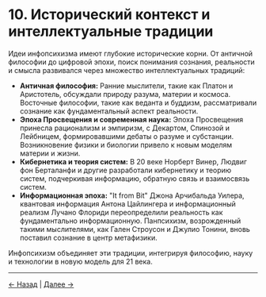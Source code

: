 # 10. Исторический контекст и интеллектуальные традиции

Идеи инфопсихизма имеют глубокие исторические корни. От античной философии до цифровой эпохи, поиск понимания сознания, реальности и смысла развивался через множество интеллектуальных традиций:

- **Античная философия:** Ранние мыслители, такие как Платон и Аристотель, обсуждали природу разума, материи и космоса. Восточные философии, такие как веданта и буддизм, рассматривали сознание как фундаментальный аспект реальности.
- **Эпоха Просвещения и современная наука:** Эпоха Просвещения принесла рационализм и эмпиризм, с Декартом, Спинозой и Лейбницем, формировавшими дебаты о разуме и субстанции. Возникновение физики и биологии привело к новым моделям материи и жизни.
- **Кибернетика и теория систем:** В 20 веке Норберт Винер, Людвиг фон Берталанфи и другие разработали кибернетику и теорию систем, подчеркивая информацию, обратную связь и взаимосвязь систем.
- **Информационная эпоха:** "It from Bit" Джона Арчибальда Уилера, квантовая информация Антона Цайлингера и информационный реализм Лучано Флориди переопределили реальность как фундаментально информационную. Панпсихизм, возрожденный такими мыслителями, как Гален Строусон и Джулио Тонини, вновь поставил сознание в центр метафизики.

Инфопсихизм объединяет эти традиции, интегрируя философию, науку и технологии в новую модель для 21 века.

---
<div class="navigation-links">
<a href="../09_Открытые_вопросы/" class="nav-link prev-link">← Назад</a> | <a href="../11_Кейсы_и_практические_применения/" class="nav-link next-link">Далее →</a>
</div>
